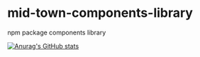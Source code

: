 # mid-town-components-library
npm package components library

[![Anurag's GitHub stats](https://github-readme-stats.vercel.app/api?username=GLRJr)](https://github.com/GLRJr/github-readme-stats)
